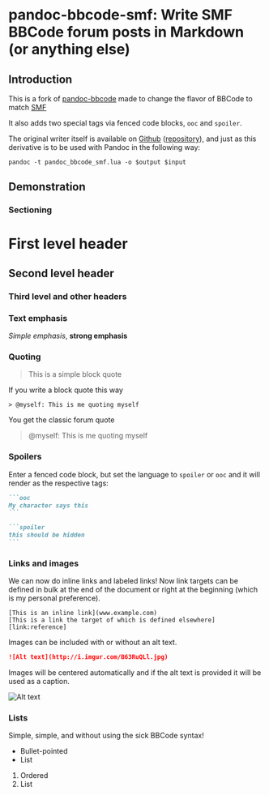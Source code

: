 # pandoc-bbcode-smf: Write SMF BBCode forum posts in Markdown (or anything else)

## Introduction

This is a fork of [pandoc-bbcode](link:github) made to change the flavor of BBCode to match [SMF](https://www.simplemachines.org/)

It also adds two special tags via fenced code blocks, `ooc` and `spoiler`.

The original writer itself is available on [Github][link:writer]
([repository][link:github]), and just as this derivative is to be used with Pandoc in the
following way:

```
pandoc -t pandoc_bbcode_smf.lua -o $output $input
```

## Demonstration

### Sectioning

# First level header
## Second level header
### Third level and other headers

### Text emphasis

_Simple emphasis_, __strong emphasis__

### Quoting

> This is a simple block quote

If you write a block quote this way

```
> @myself: This is me quoting myself
```

You get the classic forum quote

> @myself: This is me quoting myself

### Spoilers

Enter a fenced code block, but set the language to `spoiler` or `ooc` and it will render as the respective tags:

````markdown
```ooc
My character says this
```

```spoiler
this should be hidden
```
````

### Links and images

We can now do inline links and labeled links! Now link targets can
be defined in bulk at the end of the document or right at the beginning
(which is my personal preference).

```
[This is an inline link](www.example.com)
[This is a link the target of which is defined elsewhere][link:reference]
```

Images can be included with or without an alt text. 

````markdown
![Alt text](http://i.imgur.com/B63RuQLl.jpg)
````

Images will be centered automatically and if the alt text is provided it will be used as a caption.

![Alt text](http://i.imgur.com/B63RuQLl.jpg)

### Lists

Simple, simple, and without using the sick BBCode syntax!

* Bullet-pointed
* List

1. Ordered
2. List

[link:github]: <https://github.com/2ion/pandoc-bbcode>
[link:pandoc]: <http://johnmacfarlane.net/pandoc/README.html>
[link:this]:   <https://raw.githubusercontent.com/2ion/pandoc-bbcode/master/README.mkd>
[link:writer]: <https://github.com/2ion/pandoc-bbcode/archive/master.tar.gz>
